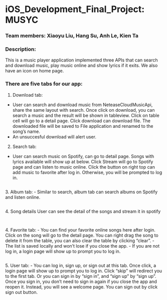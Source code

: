# iOS_Development_Final_Project: MUSYC

### Team members: Xiaoyu Liu, Hang Su, Anh Le, Kien Ta

### Description: 
This is a music player application implemented three APIs that can search and download music, play music online and show lyrics if it exits. We also have an icon on home page. 

### There are five tabs for our app:

1. Download tab: 
- User can search and download music from NeteaseCloudMusicApi, share the same layout with search. Once click on download, you can search a music and the result will be shown in tableview. Click on table cell will go to a detail page. Click download can download file. The downloaded file will be saved to File application and renamed to the song’s name.
- An unsuccesful download will alert user.

2. Search tab:
- User can search music on Spotify, can go to detail page. Songs with lyrics available will show up at below. Click Stream will go to Spotify page and can listen to music online. Click the button on right top can add music to favorite after log in. Otherwise, you will be prompted to log in.
<p><img src="Images/Song Search.png" alt=""></p>
3. Album tab:
- Similar to search, album tab can search albums on Spotify and listen online.
 <p><img src="Images/Album Search.png" alt=""></p> 
4. Song details
User can see the detail of the songs and stream it in spotify
<p><img src="Images/Song details.png" alt=""></p>
<p><img src="Images/Song Stream.png" alt=""></p>
 4. Favorite tab:
- You can find your favorite online songs here after login. Click on the song will go to the detail page. You can right drag the song to delete it from the table, you can also clear the table by clicking “clear”.
- The list is saved locally and won’t lose if you close the app.
- If you are not log in, a login page will show up to prompt you to log in. 
<p><img src="Images/Favourite List.png" alt=""></p>
5. User tab:
- You can log in, sign up, or sign out at this tab. Once click, a login page will show up to prompt you to log in. Click “skip” will redirect you to the first tab.  Or you can sign in by “sign in”, and “sign up” by “sign up”.  Once you sign in, you don’t need to sign in again if you close the app and reopen it. Instead, you will see a welcome page. You can sign out by click sign out button.
